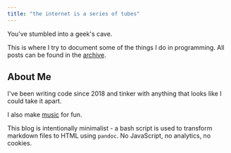 ```yaml
---
title: "the internet is a series of tubes"
---
```


You've stumbled into a geek's cave.

This is where I try to document some of the things I do in programming. All posts can be found in the <a href="archive.html">archive</a>.

## About Me

I've been writing code since 2018 and tinker with anything that looks like I could take it apart.

I also make <a href="music.html">music</a> for fun.

This blog is intentionally minimalist - a bash script is used to transform markdown files to HTML using `pandoc`. No JavaScript, no analytics, no cookies.
